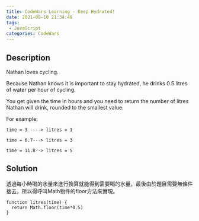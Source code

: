 ```yaml
---
title: CodeWars Learning - Keep Hydrated!
date: 2021-08-10 21:34:49
tags:
 - JavaScript
categories: CodeWars
---
```

## Description

Nathan loves cycling.

Because Nathan knows it is important to stay hydrated, he drinks 0.5 litres of water per hour of cycling.

You get given the time in hours and you need to return the number of litres Nathan will drink, rounded to the smallest value.

For example:


```
time = 3 ----> litres = 1

time = 6.7---> litres = 3

time = 11.8--> litres = 5
```

## Solution

透過每小時喝的水量來進行換算就能得到需要喝的水量，最後由於題目需要無條件捨去，所以得呼叫Math物件的floor方法來實現。

```
function litres(time) {
  return Math.floor(time*0.5)
}
```

